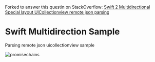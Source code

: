 Forked to answer this questin on StackOverflow: [Swift 2 Multidirectional Special layout UICollectionview remote json parsing](http://stackoverflow.com/q/38814460/1378447)

# Swift Multidirection Sample
Parsing remote json uicollectionview sample

![promisechains](https://github.com/codeservis/UICollectionviewsample/blob/master/samplejson.png?raw=true)
